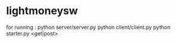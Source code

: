 # lightmoneysw

for running :
python server/server.py
python client/client.py
python starter.py <get|post>
